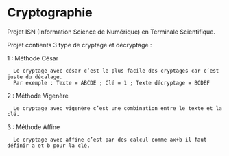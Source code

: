 # Cryptographie
Projet ISN (Information Science de Numérique) en Terminale Scientifique.

Projet contients 3 type de cryptage et décryptage :

  1 : Méthode César
      
      Le cryptage avec césar c’est le plus facile des cryptages car c’est juste du décalage.
      Par exemple : Texte = ABCDE ; Clé = 1 ; Texte décryptage = BCDEF
      
  2 : Méthode Vigenère
  
      Le cryptage avec vigenère c’est une combination entre le texte et la clé.
      
  3 : Méthode Affine
  
      Le cryptage avec affine c’est par des calcul comme ax+b il faut définir a et b pour la clé.
